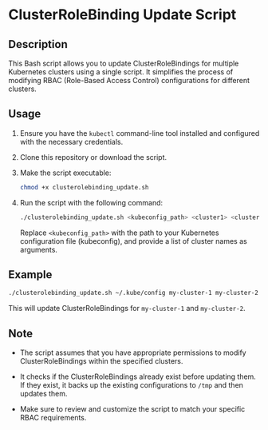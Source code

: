 # ClusterRoleBinding Update Script

## Description

This Bash script allows you to update ClusterRoleBindings for multiple Kubernetes clusters using a single script. It simplifies the process of modifying RBAC (Role-Based Access Control) configurations for different clusters.

## Usage

1. Ensure you have the `kubectl` command-line tool installed and configured with the necessary credentials.

2. Clone this repository or download the script.

3. Make the script executable:

   ```bash
   chmod +x clusterolebinding_update.sh
   ```

4. Run the script with the following command:

   ```bash
   ./clusterolebinding_update.sh <kubeconfig_path> <cluster1> <cluster2> ...
   ```

   Replace `<kubeconfig_path>` with the path to your Kubernetes configuration file (kubeconfig), and provide a list of cluster names as arguments.

## Example

```bash
./clusterolebinding_update.sh ~/.kube/config my-cluster-1 my-cluster-2
```

This will update ClusterRoleBindings for `my-cluster-1` and `my-cluster-2`.

## Note

- The script assumes that you have appropriate permissions to modify ClusterRoleBindings within the specified clusters.

- It checks if the ClusterRoleBindings already exist before updating them. If they exist, it backs up the existing configurations to `/tmp` and then updates them.

- Make sure to review and customize the script to match your specific RBAC requirements.
